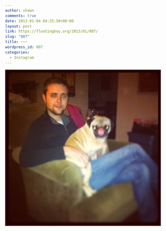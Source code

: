 ```yaml
---
author: shawn
comments: true
date: 2013-01-04 04:25:50+00:00
layout: post
link: https://floatingboy.org/2013/01/807/
slug: "807"
title: ~~~
wordpress_id: 807
categories:
  - Instagram
---
```


![~~~](/assets/media/2013/01/b01234dc561011e28d8c22000a1f9ad6_7.jpg)
